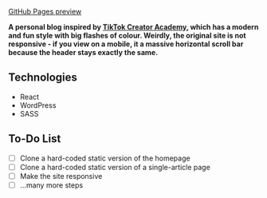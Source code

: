 [GitHub Pages preview](https://danedwardsdeveloper.github.io/Dan-Digresses/)

**A personal blog inspired by [TikTok Creator Academy](https://www.tiktok.com/creator-academy), which has a modern and fun style with big flashes of colour. Weirdly, the original site is not responsive - if you view on a mobile, it a massive horizontal scroll bar because the header stays exactly the same.**

## Technologies

- React
- WordPress
- SASS

## To-Do List

- [ ] Clone a hard-coded static version of the homepage
- [ ] Clone a hard-coded static version of a single-article page
- [ ] Make the site responsive
- [ ] ...many more steps
